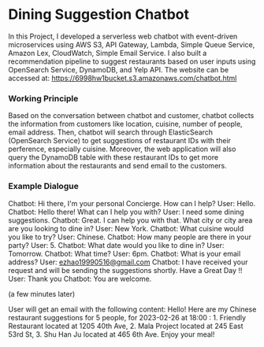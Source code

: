 # Dining Suggestion Chatbot

In this Project, I developed a serverless web chatbot with event-driven microservices using AWS S3, API Gateway, Lambda, Simple Queue Service, Amazon Lex, CloudWatch, Simple Email Service.  I also built a recommendation pipeline to suggest restaurants based on user inputs using OpenSearch Service, DynamoDB, and Yelp API. The website can be accessed at: https://6998hw1bucket.s3.amazonaws.com/chatbot.html

### Working Principle
Based on the conversation between chatbot and customer, chatbot collects the information from customers like location, cuisine, number of people, email address. Then, chatbot will search through ElasticSearch (OpenSearch Service) to get suggestions of restaurant IDs with their perference, especially cuisine. Moreover, the web application will also query the DynamoDB table with these restaurant IDs to get more information about the restaurants and send email to the customers.

### Example Dialogue
Chatbot: Hi there, I'm your personal Concierge. How can I help?
User: Hello.
Chatbot: Hello there! What can I help you with?
User: I need some dining suggestions.
Chatbot: Great. I can help you with that. What city or city area are you looking to dine in?
User: New York.
Chatbot: What cuisine would you like to try?
User: Chinese.
Chatbot: How many people are there in your party?
User: 5.
Chatbot: What date would you like to dine in?
User: Tomorrow.
Chatbot: What time?
User: 6pm.
Chatbot: What is your email address?
User: ezhao19990516@gmail.com
Chatbot: I have received your request and will be sending the suggestions shortly. Have a Great Day !!
User: Thank you
Chatbot: You are welcome.

(a few minutes later)

User will get an email with the following content:
Hello! Here are my Chinese restaurant suggestions for 5 people, for 2023-02-26 at 18:00 : 1. Friendly Restaurant located at 1205 40th Ave, 2. Mala Project located at 245 East 53rd St, 3. Shu Han Ju located at 465 6th Ave. Enjoy your meal!






